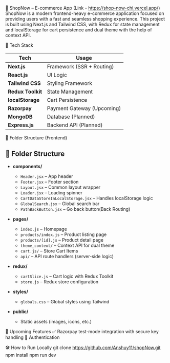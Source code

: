 🛒 ShopNow –  E-commerce App (Link - https://shop-now-chi.vercel.app/)
ShopNow is a modern frontend-heavy e-commerce application focused on providing users with a fast and seamless shopping experience. This project is built using Next.js and Tailwind CSS, with Redux for state management and localStorage for cart persistence and dual theme with the help of context API.


🧠 Tech Stack

| Tech              | Usage                      |
| ----------------- | -------------------------- |
| **Next.js**       | Framework (SSR + Routing)  |
| **React.js**      | UI Logic                   |
| **Tailwind CSS**  | Styling Framework          |
| **Redux Toolkit** | State Management           |
| **localStorage**  | Cart Persistence           |
| **Razorpay**      | Payment Gateway (Upcoming) |
| **MongoDB**       | Database (Planned)         |
| **Express.js**    | Backend API (Planned)      |


📁 Folder Structure (Frontend)

## 📁 Folder Structure

- **components/**
  - `Header.jsx` – App header
  - `Footer.jsx` – Footer section
  - `Layout.jsx` – Common layout wrapper
  - `Loader.jsx` – Loading spinner
  - `CartDataStoreInLocalStorage.jsx` – Handles localStorage logic
  - `GlobalSearch.jsx` – Global search bar
  - `PathBackButton.jsx` – Go back button(Back Routing)

- **pages/**
  - `index.js` – Homepage
  - `products/index.js` – Product listing page
  - `products/[id].js` – Product detail page
  - `theme_context/` – Context API for dual theme
  - `cart.js/` – Store Cart Items
  - `api/` – API route handlers (server-side logic)

- **redux/**
  - `cartSlice.js` – Cart logic with Redux Toolkit
  - `store.js` – Redux store configuration


- **styles/**
  - `globals.css` – Global styles using Tailwind

- **public/**
  - Static assets (images, icons, etc.)


📌 Upcoming Features
✅ Razorpay test-mode integration with secure key handling
🔐 Authentication 



🛠 How to Run Locally
git clone https://github.com/Anshuy11/shopNow.git
npm install
npm run dev




